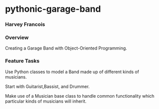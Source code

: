 # pythonic-garage-band
### Harvey Francois

### Overview
Creating a Garage Band with Object-Oriented Programming.

### Feature Tasks
Use Python classes to model a Band made up of different kinds of musicians.

Start with Guitarist,Bassist, and Drummer.

Make use of a Musician base class to handle common functionality which particular kinds of musicians will inherit.